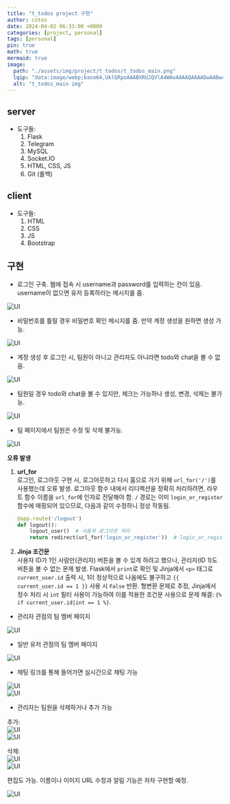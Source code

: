 ```yaml
---
title: "t_todos project 구현"
author: cotes
date: 2024-04-02 06:33:00 +0800
categories: [project, personal]
tags: [personal]
pin: true
math: true
mermaid: true
image:
  path: "./assets/img/project/t_todos/t_todos_main.png"
  lqip: "data:image/webp;base64,UklGRpoAAABXRUJQVlA4WAoAAAAQAAAADwAABwAAQUxQSDIAAAARL0AmbZurmr57yyIiqE8oiG0bejIYEQTgqiDA9vqnsUSI6H+oAERp2HZ65qP/VIAWAFZQOCBCAAAA8AEAnQEqEAAIAAVAfCWkAALp8sF8rgRgAP7o9FDvMCkMde9PK7euH5M1m6VWoDXf2FkP3BqV0ZYbO6NA/VFIAAAA"
  alt: "t_todos_main img"
---
```


## server

- 도구들: 
    1. Flask
    2. Telegram
    3. MySQL
    4. Socket.IO
    5. HTML, CSS, JS
    6. Git (롤백)

## client

- 도구들: 
    1. HTML
    2. CSS
    3. JS
    4. Bootstrap

## 구현

- 로그인 구축. 웹에 접속 시 username과 password를 입력하는 칸이 있음. username이 없으면 유저 등록하라는 메시지를 줌.

![UI](./assets/img/project/t_todos/t_todos_blog_img1.png)

- 비밀번호를 틀릴 경우 비밀번호 확인 메시지를 줌. 만약 계정 생성을 원하면 생성 가능.

![UI](./assets/img/project/t_todos/t_todos_blog_img2.png)

- 계정 생성 후 로그인 시, 팀원이 아니고 관리자도 아니라면 todo와 chat을 볼 수 없음.

![UI](./assets/img/project/t_todos/t_todos_blog_img3.png)

- 팀원일 경우 todo와 chat을 볼 수 있지만, 체크는 가능하나 생성, 변경, 삭제는 불가능.

![UI](./assets/img/project/t_todos/t_todos_blog_img4.png)

- 팀 페이지에서 팀원은 수정 및 삭제 불가능.

![UI](./assets/img/project/t_todos/t_todos_blog_img5.png)

**오류 발생**

1. **url_for**  
    로그인, 로그아웃 구현 시, 로그아웃하고 다시 홈으로 가기 위해 `url_for('/')`를 사용했는데 오류 발생. 로그아웃 함수 내에서 리디렉션을 정확히 처리하려면, 라우트 함수 이름을 `url_for`에 인자로 전달해야 함. `/` 경로는 이미 `login_or_register` 함수에 매핑되어 있으므로, 다음과 같이 수정하니 정상 작동됨.

    ```python
    @app.route('/logout')
    def logout():
        logout_user()  # 사용자 로그아웃 처리
        return redirect(url_for('login_or_register'))  # login_or_register 함수로 리디렉션
    ```

2. **Jinja 조건문**  
    사용자 ID가 1인 사람만(관리자) 버튼을 볼 수 있게 하려고 했으나, 관리자(ID 1)도 버튼을 볼 수 없는 문제 발생. Flask에서 `print`로 확인 및 Jinja에서 `<p>` 태그로 `current_user.id` 출력 시, 1이 정상적으로 나옴에도 불구하고 `{{ current_user.id == 1 }}` 사용 시 `False` 반환.
    형변환 문제로 추정, Jinja에서 정수 처리 시 `int` 필터 사용이 가능하여 이를 적용한 조건문 사용으로 문제 해결: `{% if current_user.id|int == 1 %}`.

- 관리자 관점의 팀 멤버 페이지

![UI](./assets/img/project/t_todos/t_todos_blog_img6.png)

- 일반 유저 관점의 팀 멤버 페이지

![UI](./assets/img/project/t_todos/t_todos_blog_img7.png)

- 채팅 링크를 통해 들어가면 실시간으로 채팅 가능

![UI](./assets/img/project/t_todos/t_todos_blog_img8.png)   
![UI](./assets/img/project/t_todos/t_todos_blog_img9.png)

- 관리자는 팀원을 삭제하거나 추가 가능

추가:  
![UI](./assets/img/project/t_todos/t_todos_blog_img10.png)  
![UI](./assets/img/project/t_todos/t_todos_blog_img11.png) 

삭제:  
![UI](./assets/img/project/t_todos/t_todos_blog_img12.png)  
![UI](./assets/img/project/t_todos/t_todos_blog_img13.png)

편집도 가능. 이름이나 이미지 URL 수정과 알림 기능은 차차 구현할 예정.

![UI](./assets/img/project/t_todos/t_todos_blog_img14.png)
